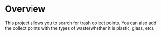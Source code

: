 # Overview

This project allows you to search for trash collect points. You can also add the collect points with the types of waste(whether it is plastic, glass, etc).
